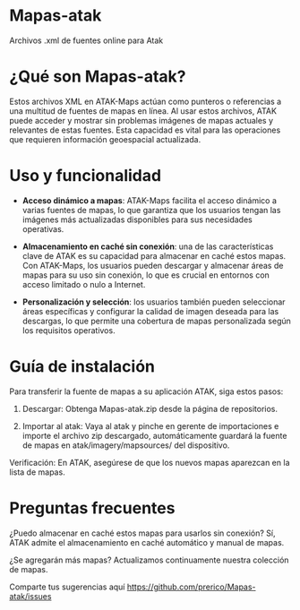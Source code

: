 # Mapas-atak
Archivos .xml de fuentes online para Atak


# ¿Qué son Mapas-atak?

Estos archivos XML en ATAK-Maps actúan como punteros o referencias a una multitud de fuentes de mapas en línea. Al usar estos archivos, ATAK puede acceder y mostrar sin problemas imágenes de mapas actuales y relevantes de estas fuentes. Esta capacidad es vital para las operaciones que requieren información geoespacial actualizada.



# Uso y funcionalidad

- **Acceso dinámico a mapas**: ATAK-Maps facilita el acceso dinámico a varias fuentes de mapas, lo que garantiza que los usuarios tengan las imágenes más actualizadas disponibles para sus necesidades operativas.

- **Almacenamiento en caché sin conexión**: una de las características clave de ATAK es su capacidad para almacenar en caché estos mapas. Con ATAK-Maps, los usuarios pueden descargar y almacenar áreas de mapas para su uso sin conexión, lo que es crucial en entornos con acceso limitado o nulo a Internet.

- **Personalización y selección**: los usuarios también pueden seleccionar áreas específicas y configurar la calidad de imagen deseada para las descargas, lo que permite una cobertura de mapas personalizada según los requisitos operativos.

# Guía de instalación

Para transferir la fuente de mapas a su aplicación ATAK, siga estos pasos:

1. Descargar: Obtenga Mapas-atak.zip desde la página de repositorios.

2. Importar al atak: Vaya al atak y pinche en gerente de importaciones e importe el archivo zip descargado, automáticamente guardará la fuente de mapas en atak/imagery/mapsources/ del dispositivo.


Verificación: En ATAK, asegúrese de que los nuevos mapas aparezcan en la lista de mapas.

# Preguntas frecuentes

¿Puedo almacenar en caché estos mapas para usarlos sin conexión? Sí, ATAK admite el almacenamiento en caché automático y manual de mapas.

¿Se agregarán más mapas? Actualizamos continuamente nuestra colección de mapas.

Comparte tus sugerencias aquí https://github.com/prerico/Mapas-atak/issues
